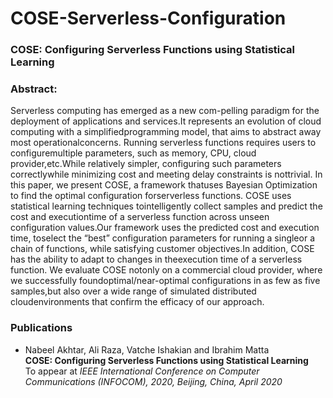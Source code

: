 # COSE-Serverless-Configuration
### COSE: Configuring Serverless Functions using Statistical Learning

### Abstract:
Serverless  computing  has  emerged  as  a  new  com-pelling paradigm for the deployment of applications and services.It  represents  an  evolution  of  cloud  computing  with  a  simplifiedprogramming model, that aims to abstract away most operationalconcerns. Running serverless functions requires users to configuremultiple parameters, such as memory, CPU, cloud provider,etc.While  relatively  simpler,  configuring  such  parameters  correctlywhile   minimizing   cost   and   meeting   delay   constraints   is   nottrivial.   In   this   paper,   we   present   COSE,   a   framework   thatuses Bayesian Optimization to find the optimal configuration forserverless functions. COSE uses statistical learning techniques tointelligently  collect  samples  and  predict  the  cost  and  executiontime of a serverless function across unseen configuration values.Our  framework  uses  the  predicted  cost  and  execution  time,  toselect  the  “best”  configuration  parameters  for  running  a  singleor  a  chain  of  functions,  while  satisfying  customer  objectives.In  addition,  COSE  has  the  ability  to  adapt  to  changes  in  theexecution  time  of  a  serverless  function.  We  evaluate  COSE  notonly on a commercial cloud provider, where we successfully foundoptimal/near-optimal  configurations  in  as  few  as  five  samples,but   also   over   a   wide   range   of   simulated   distributed   cloudenvironments  that  confirm  the  efficacy  of  our  approach.

### Publications
- Nabeel Akhtar, Ali Raza, Vatche Ishakian and Ibrahim Matta<br>
**COSE: Configuring Serverless Functions using Statistical Learning**<br>
To appear at *IEEE International Conference on Computer Communications (INFOCOM), 2020, Beijing, China, April 2020*
